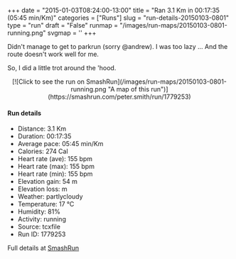 +++
date = "2015-01-03T08:24:00-13:00"
title = "Ran 3.1 Km in 00:17:35 (05:45 min/Km)"
categories = ["Runs"]
slug = "run-details-20150103-0801"
type = "run"
draft = "False"
runmap = "/images/run-maps/20150103-0801-running.png"
svgmap = '<polyline points="0 55, 9 45, 22 49, 35 30, 38 27, 40 28, 66 46, 90 52, 100 73, 100 71, 92 52, 66 45, 60 42, 39 28, 34 33, 22 49, 9 46, 6 48">'
+++

Didn't manage to get to parkrun (sorry @andrew). I was too lazy ... And the route doesn't work well for me. 

So, I did a little trot around the 'hood. 



<!--more-->

<center>
[![Click to see the run on SmashRun](/images/run-maps/20150103-0801-running.png "A map of this run")](https://smashrun.com/peter.smith/run/1779253)
</center>

#### Run details

* Distance: 3.1 Km
* Duration: 00:17:35
* Average pace: 05:45 min/Km
* Calories: 274 Cal
* Heart rate (ave): 155 bpm
* Heart rate (max): 155 bpm
* Heart rate (min): 155 bpm
* Elevation gain: 54 m
* Elevation loss:  m
* Weather: partlycloudy
* Temperature: 17 &deg;C
* Humidity: 81%
* Activity: running
* Source: tcxfile
* Run ID: 1779253

Full details at [SmashRun](https://smashrun.com/peter.smith/run/1779253)